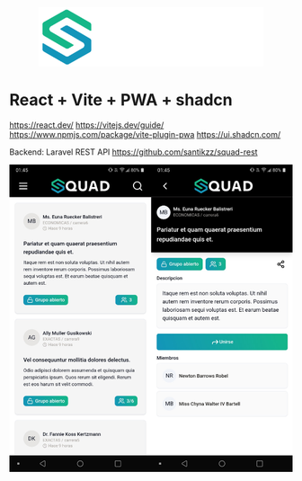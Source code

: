 <p align="center"><img src="https://raw.githubusercontent.com/santikzz/squad-react/main/public/squad-logo-white.png" width="400" alt="SQUAD LOGO"></p>

# React + Vite + PWA + shadcn

https://react.dev/
https://vitejs.dev/guide/
https://www.npmjs.com/package/vite-plugin-pwa
https://ui.shadcn.com/

Backend: Laravel REST API https://github.com/santikzz/squad-rest

<p align="center"><img src="https://raw.githubusercontent.com/santikzz/squad-react/main/public/demo.jpg" alt="demo"></p>